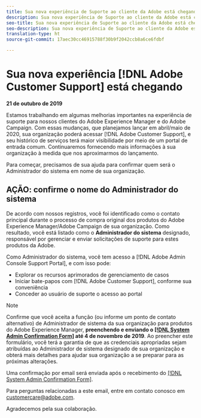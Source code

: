 ```yaml
---
title: Sua nova experiência de Suporte ao cliente da Adobe está chegando — contato para implantação do AEM
description: Sua nova experiência de Suporte ao cliente da Adobe está chegando — contato para implantação do AEM
seo-title: Sua nova experiência de Suporte ao cliente da Adobe está chegando — contato para implantação do AEM
seo-description: Sua nova experiência de Suporte ao cliente da Adobe está chegando — contato para implantação do AEM
translation-type: ht
source-git-commit: 17aec30cc46915788f30b9f2042ccb8a6ce6fdbf

---
```



# Sua nova experiência [!DNL Adobe Customer Support] está chegando

**21 de outubro de 2019**

Estamos trabalhando em algumas melhorias importantes na experiência de suporte para nossos clientes do Adobe Experience Manager e do Adobe Campaign. Com essas mudanças, que planejamos lançar em abril/maio de 2020, sua organização poderá acessar [!DNL Adobe Customer Support], e seu histórico de serviços terá maior visibilidade por meio de um portal de entrada comum. Continuaremos fornecendo mais informações à sua organização à medida que nos aproximarmos do lançamento.

Para começar, precisamos de sua ajuda para confirmar quem será o Administrador do sistema em nome de sua organização.

## AÇÃO: confirme o nome do Administrador do sistema

De acordo com nossos registros, você foi identificado como o contato principal durante o processo de compra original dos produtos do Adobe Experience Manager/Adobe Campaign de sua organização. Como resultado, você está listado como o **Administrador do sistema** designado, responsável por gerenciar e enviar solicitações de suporte para estes produtos da Adobe.

Como Administrador do sistema, você tem acesso a [!DNL Adobe Admin Console Support Portal], e com isso pode:

* Explorar os recursos aprimorados de gerenciamento de casos
* Iniciar bate-papos com [!DNL Adobe Customer Support], conforme sua conveniência
* Conceder ao usuário de suporte o acesso ao portal

>[!NOTE]
>Confirme que você aceita a função (ou informe um ponto de contato alternativo) de Administrador de sistema da sua organização para produtos do Adobe Experience Manager, **preenchendo e enviando o [[!DNL System Admin Confirmation Form]](https://adobe.allegiancetech.com/cgi-bin/qwebcorporate.dll?idx=N5M8RY) até 4 de novembro de 2019**.
>Ao preencher este formulário, você terá a garantia de que as credenciais apropriadas sejam atribuídas ao Administrador de sistema designado de sua organização e obterá mais detalhes para ajudar sua organização a se preparar para as próximas alterações.

Uma confirmação por email será enviada após o recebimento do [[!DNL System Admin Confirmation Form]](https://adobe.allegiancetech.com/cgi-bin/qwebcorporate.dll?idx=N5M8RY).

Para perguntas relacionadas a este email, entre em contato conosco em customercare@adobe.com.

Agradecemos pela sua colaboração.
